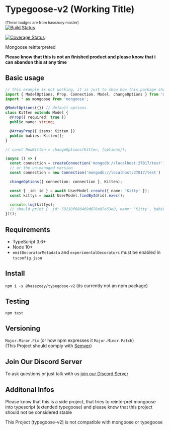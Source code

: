 # Typegoose-v2 (Working Title)

 <sub>(These badges are from hasezoey:master)</sub>  
[![Build Status](https://travis-ci.com/hasezoey/typegoose-v2.svg?branch=master)](https://travis-ci.com/hasezoey/typegoose-v2)
<!--[![npm](https://img.shields.io/npm/dt/@hasezoey/typegoose-v2-v2.svg)](https://www.npmjs.com/package/@hasezoey/typegoose-v2) -->
[![Coverage Status](https://coveralls.io/repos/github/hasezoey/typegoose-v2/badge.svg?branch=master)](https://coveralls.io/github/hasezoey/typegoose-v2?branch=master)

Mongoose reinterpreted

**Please know that this is not an finished product
and please know that i can abandon this at any time**

## Basic usage

```ts
// this example is not working, it is just to show how this package should work when finished
import { ModelOptions, Prop, Connection, Model, changeOptions } from '@hasezoey/typegoose-v2';
import * as mongoose from 'mongoose';

@ModelOptions({}) // default options
class Kitten extends Model {
  @Prop({ required: true })
  public name: string;

  @ArrayProp({ items: Kitten })
  public babies: Kitten[];
}

// const NewKitten = changeOptions(Kitten, {options});

(async () => {
  const connection = createConnection('mongodb://localhost:27017/test');
  // or the un-managed version
  const connection = new Connection('mongodb://localhost:27017/test')

  changeOptions({ connection: connection }, Kitten);

  const { _id: id } = await UserModel.create({ name: 'Kitty' });
  const kittys = await UserModel.findById(id).exec();

  console.log(kittys);
  // should print { _id: 59218f686409d670a97e53e0, name: 'Kitty', babies: undefined __v: 0 }
})();
```

## Requirements

* TypeScript 3.6+
* Node 10+
* `emitDecoratorMetadata` and `experimentalDecorators` must be enabled in `tsconfig.json`

## Install

`npm i -s @hasezoey/typegoose-v2` (its currently not an npm package)

## Testing

`npm test`

## Versioning

`Major.Minor.Fix` (or how npm expresses it `Major.Minor.Patch`)  
(This Project should comply with [Semver](https://semver.org))

## Join Our Discord Server

To ask questions or just talk with us [join our Discord Server](https://discord.gg/BpGjTTD)

## Additonal Infos

Please know that this is a side project, that tries to reinterpret mongoose into typescript (extended typegoose)
and please know that this project should not be considered stable

This Project (typegoose-v2) is not compatible with mongoose or typegoose
